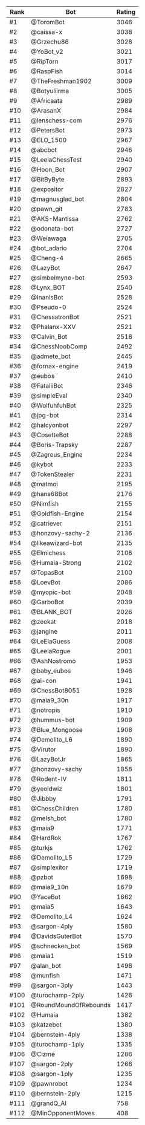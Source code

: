 Rank|Bot|Rating
---|---|---
#1|@ToromBot|3046
#2|@caissa-x|3038
#3|@Grzechu86|3028
#4|@YoBot_v2|3021
#5|@RipTorn|3017
#6|@RaspFish|3014
#7|@TheFreshman1902|3009
#8|@Botyuliirma|3005
#9|@Africaata|2989
#10|@ArasanX|2984
#11|@lenschess-com|2976
#12|@PetersBot|2973
#13|@ELO_1500|2967
#14|@abcbot|2946
#15|@LeelaChessTest|2940
#16|@Hoon_Bot|2907
#17|@BitByByte|2893
#18|@expositor|2827
#19|@magnusglad_bot|2804
#20|@pawn_git|2783
#21|@AKS-Mantissa|2762
#22|@odonata-bot|2727
#23|@Weiawaga|2705
#24|@bot_adario|2704
#25|@Cheng-4|2665
#26|@LazyBot|2647
#27|@simbelmyne-bot|2593
#28|@Lynx_BOT|2540
#29|@InanisBot|2528
#30|@Pseudo-0|2524
#31|@ChessatronBot|2521
#32|@Phalanx-XXV|2521
#33|@Calvin_Bot|2518
#34|@ChessNoobComp|2492
#35|@admete_bot|2445
#36|@fornax-engine|2419
#37|@eubos|2410
#38|@FataliiBot|2346
#39|@simpleEval|2340
#40|@WolfuhfuhBot|2325
#41|@jpg-bot|2314
#42|@halcyonbot|2297
#43|@CosetteBot|2288
#44|@Boris-Trapsky|2287
#45|@Zagreus_Engine|2234
#46|@kybot|2233
#47|@TokenStealer|2231
#48|@matmoi|2195
#49|@hans68Bot|2176
#50|@Nimfish|2155
#51|@Goldfish-Engine|2154
#52|@catriever|2151
#53|@honzovy-sachy-2|2136
#54|@likeawizard-bot|2135
#55|@Elmichess|2106
#56|@Humaia-Strong|2102
#57|@TopasBot|2100
#58|@LoevBot|2086
#59|@myopic-bot|2048
#60|@GarboBot|2039
#61|@BLANK_BOT|2026
#62|@zeekat|2018
#63|@jangine|2011
#64|@LeElaGuess|2008
#65|@LeelaRogue|2001
#66|@AshNostromo|1953
#67|@baby_eubos|1946
#68|@ai-con|1941
#69|@ChessBot8051|1928
#70|@maia9_30n|1917
#71|@notropis|1910
#72|@hummus-bot|1909
#73|@Blue_Mongoose|1908
#74|@Demolito_L6|1890
#75|@Virutor|1890
#76|@LazyBotJr|1865
#77|@honzovy-sachy|1858
#78|@Rodent-IV|1811
#79|@yeoldwiz|1801
#80|@Jibbby|1791
#81|@ChessChildren|1780
#82|@melsh_bot|1780
#83|@maia9|1771
#84|@HardRok|1767
#85|@turkjs|1762
#86|@Demolito_L5|1729
#87|@simplexitor|1719
#88|@pzbot|1698
#89|@maia9_10n|1679
#90|@YaceBot|1662
#91|@maia5|1643
#92|@Demolito_L4|1624
#93|@sargon-4ply|1580
#94|@DavidsGuterBot|1570
#95|@schnecken_bot|1569
#96|@maia1|1519
#97|@alan_bot|1498
#98|@munfish|1471
#99|@sargon-3ply|1443
#100|@turochamp-2ply|1426
#101|@RoundMoundOfRebounds|1417
#102|@Humaia|1382
#103|@katzebot|1380
#104|@bernstein-4ply|1338
#105|@turochamp-1ply|1335
#106|@Cizme|1286
#107|@sargon-2ply|1266
#108|@sargon-1ply|1235
#109|@pawnrobot|1234
#110|@bernstein-2ply|1215
#111|@grandQ_AI|758
#112|@MinOpponentMoves|408
